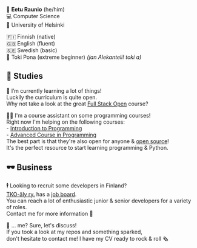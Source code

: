 🧖 **Eetu Raunio**  (he/him)  
💻 Computer Science  
🏫 University of Helsinki

🇫🇮 Finnish (native)  
🇬🇧 English (fluent)  
🇸🇪 Swedish (basic)  
💛 Toki Pona (extreme beginner)  *(jan Alekanteli! toki a)*

📖 Studies
---

🌱 I’m currently learning a lot of things!  
Luckily the curriculum is quite open.  
Why not take a look at the great [Full Stack Open](https://fullstackopen.com/en/) course?

👨‍🏫 I'm a course assistant on some programming courses!  
Right now I'm helping on the following courses:  
\- [Introduction to Programming](https://programming-22.mooc.fi/)  
\- [Advanced Course in Programming](https://programming-22.mooc.fi/)  
The best part is that they're also open for anyone & [open source](https://github.com/rage/programming-22)!  
It's the perfect resource to start learning programming & Python.

🕶️ Business
---

🕴️ Looking to recruit some developers in Finland?  
[TKO-äly ry.](https://tko-aly.fi) has a [job board](https://jobs.tko-aly.fi).  
You can reach a lot of enthusiastic junior & senior developers for a variety of roles.  
Contact me for more information 👀  

🤩 ... me? Sure, let's discuss!  
If you took a look at my repos and something sparked,  
don't hesitate to contact me! I have my CV ready to rock & roll 🗞️
